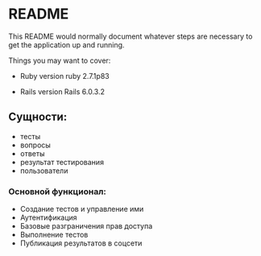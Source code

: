 # README

This README would normally document whatever steps are necessary to get the
application up and running.

Things you may want to cover:

* Ruby version
ruby 2.7.1p83 

* Rails version
Rails 6.0.3.2

## Сущности:
* тесты
* вопросы
* ответы
* результат тестирования
* пользователи

### Основной функционал:
* Создание тестов и управление ими
* Аутентификация
* Базовые разграничения прав доступа
* Выполнение тестов
* Публикация результатов в соцсети
